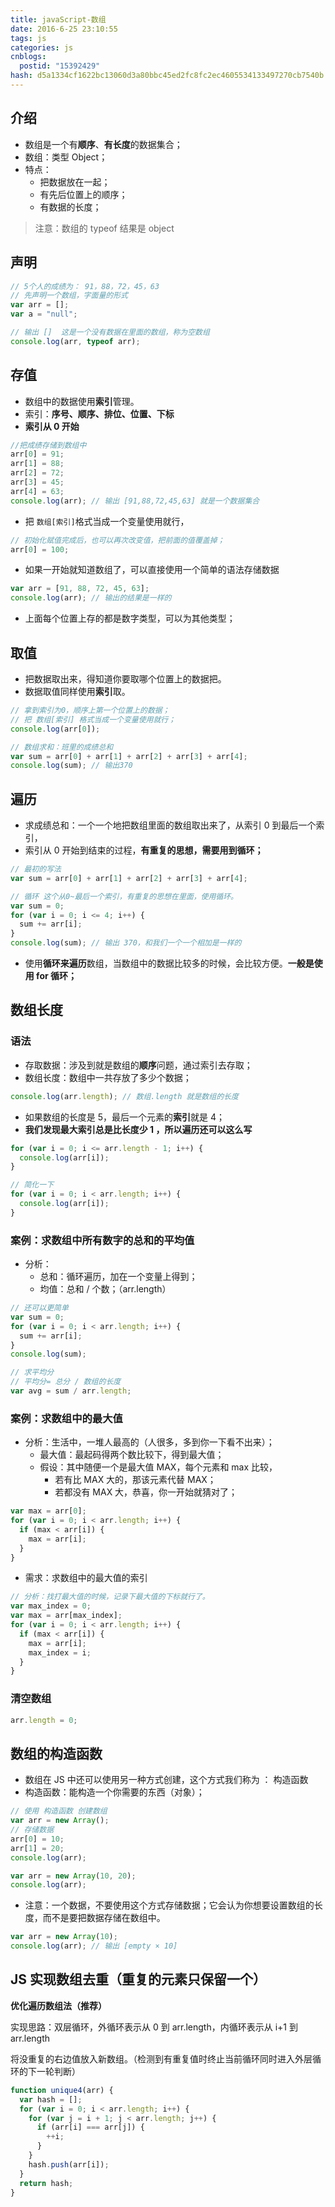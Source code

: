 ```yaml
---
title: javaScript-数组
date: 2016-6-25 23:10:55
tags: js
categories: js
cnblogs:
  postid: "15392429"
hash: d5a1334cf1622bc13060d3a80bbc45ed2fc8fc2ec4605534133497270cb7540b
---
```


## 介绍

- 数组是一个有**顺序**、**有长度**的数据集合；
- 数组：类型 Object；
- 特点：
  - 把数据放在一起；
  - 有先后位置上的顺序；
  - 有数据的长度；

> 注意：数组的 typeof 结果是 object

## 声明

```js
// 5个人的成绩为： 91，88，72，45，63
// 先声明一个数组，字面量的形式
var arr = [];
var a = "null";

// 输出 []  这是一个没有数据在里面的数组，称为空数组
console.log(arr, typeof arr);
```

## 存值

- 数组中的数据使用**索引**管理。
- 索引：**序号、顺序、排位、位置、下标**
- **索引从 0 开始**

```js
//把成绩存储到数组中
arr[0] = 91;
arr[1] = 88;
arr[2] = 72;
arr[3] = 45;
arr[4] = 63;
console.log(arr); // 输出 [91,88,72,45,63] 就是一个数据集合
```

- 把 `数组[索引]`格式当成一个变量使用就行，

```js
// 初始化赋值完成后，也可以再次改变值，把前面的值覆盖掉；
arr[0] = 100;
```

- 如果一开始就知道数组了，可以直接使用一个简单的语法存储数据

```js
var arr = [91, 88, 72, 45, 63];
console.log(arr); // 输出的结果是一样的
```

- 上面每个位置上存的都是数字类型，可以为其他类型；

## 取值

- 把数据取出来，得知道你要取哪个位置上的数据把。
- 数据取值同样使用**索引**取。

```javascript
// 拿到索引为0，顺序上第一个位置上的数据；
// 把 数组[索引] 格式当成一个变量使用就行；
console.log(arr[0]);

// 数组求和：班里的成绩总和
var sum = arr[0] + arr[1] + arr[2] + arr[3] + arr[4];
console.log(sum); // 输出370
```

## 遍历

- 求成绩总和：一个一个地把数组里面的数组取出来了，从索引 0 到最后一个索引，
- 索引从 0 开始到结束的过程，**有重复的思想，需要用到循环；**

```js
// 最初的写法
var sum = arr[0] + arr[1] + arr[2] + arr[3] + arr[4];

// 循环 这个从0~最后一个索引，有重复的思想在里面，使用循环。
var sum = 0;
for (var i = 0; i <= 4; i++) {
  sum += arr[i];
}
console.log(sum); // 输出 370，和我们一个一个相加是一样的
```

- 使用**循环来遍历**数组，当数组中的数据比较多的时候，会比较方便。**一般是使用 for 循环；**

## 数组长度

### 语法

- 存取数据：涉及到就是数组的**顺序**问题，通过索引去存取；
- 数组长度：数组中一共存放了多少个数据；

```javascript
console.log(arr.length); // 数组.length 就是数组的长度
```

- 如果数组的长度是 5，最后一个元素的**索引**就是 4；
- **我们发现最大索引总是比长度少 1 ，所以遍历还可以这么写**

```js
for (var i = 0; i <= arr.length - 1; i++) {
  console.log(arr[i]);
}

// 简化一下
for (var i = 0; i < arr.length; i++) {
  console.log(arr[i]);
}
```

### 案例：求数组中所有数字的总和的平均值

- 分析：
  - 总和：循环遍历，加在一个变量上得到；
  - 均值：总和 / 个数；（arr.length）

```js
// 还可以更简单
var sum = 0;
for (var i = 0; i < arr.length; i++) {
  sum += arr[i];
}
console.log(sum);

// 求平均分
// 平均分= 总分 / 数组的长度
var avg = sum / arr.length;
```

### 案例：求数组中的最大值

- 分析：生活中，一堆人最高的（人很多，多到你一下看不出来）；
  - 最大值：最起码得两个数比较下，得到最大值；
  - 假设：其中随便一个是最大值 MAX，每个元素和 max 比较，
    - 若有比 MAX 大的，那该元素代替 MAX；
    - 若都没有 MAX 大，恭喜，你一开始就猜对了；

```js
var max = arr[0];
for (var i = 0; i < arr.length; i++) {
  if (max < arr[i]) {
    max = arr[i];
  }
}
```

- 需求：求数组中的最大值的索引

```js
// 分析：找打最大值的时候，记录下最大值的下标就行了。
var max_index = 0;
var max = arr[max_index];
for (var i = 0; i < arr.length; i++) {
  if (max < arr[i]) {
    max = arr[i];
    max_index = i;
  }
}
```

### 清空数组

```js
arr.length = 0;
```

## 数组的构造函数

- 数组在 JS 中还可以使用另一种方式创建，这个方式我们称为 ： 构造函数
- 构造函数：能构造一个你需要的东西（对象）；

```javascript
// 使用 构造函数 创建数组
var arr = new Array();
// 存储数据
arr[0] = 10;
arr[1] = 20;
console.log(arr);

var arr = new Array(10, 20);
console.log(arr);
```

- 注意：一个数据，不要使用这个方式存储数据；它会认为你想要设置数组的长度，而不是要把数据存储在数组中。

```javascript
var arr = new Array(10);
console.log(arr); // 输出 [empty × 10]
```

## JS 实现数组去重（重复的元素只保留一个）

**优化遍历数组法（推荐）**

实现思路：双层循环，外循环表示从 0 到 arr.length，内循环表示从 i+1 到 arr.length

将没重复的右边值放入新数组。（检测到有重复值时终止当前循环同时进入外层循环的下一轮判断）

```js
function unique4(arr) {
  var hash = [];
  for (var i = 0; i < arr.length; i++) {
    for (var j = i + 1; j < arr.length; j++) {
      if (arr[i] === arr[j]) {
        ++i;
      }
    }
    hash.push(arr[i]);
  }
  return hash;
}
```

